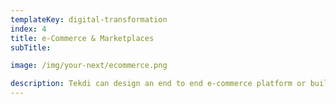 ```yaml
---
templateKey: digital-transformation
index: 4
title: e-Commerce & Marketplaces
subTitle:

image: /img/your-next/ecommerce.png

description: Tekdi can design an end to end e-commerce platform or build a Marketplace that is designed to help you operate in dynamic environments at scale. Our solutions are built on a strong digital foundation, giving you the flexibility to scale horizontally or vertically. We can design and deploy Marketplace integration platforms that helps your customers get access to third party products and services.  This lets them fulfil their increasing customer demands without overinvesting in owned inventory. Our e-commerce solutions will offer you the benefits of increasing Customer Lifetime Value or increasing your average Order Size or improving Customer Experience helping you get more returns on your investments. 
---
```

